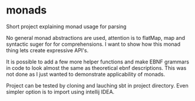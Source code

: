 # monads

Short project explaining monad usage for parsing 

No general monad abstractions are used, attention is to flatMap, map and 
syntactic suger for for comprehensions. I want to show how this monad thing
lets create expressive API's.

It is possible to add a few more helper functions and make EBNF grammars in code
to look almost the same as theoretical ebnf descriptions. This was not done as
I just wanted to demonstrate applicability of monads.

Project can be tested by cloning and lauching sbt in project directory.
Even simpler option is to import using intellij IDEA.
